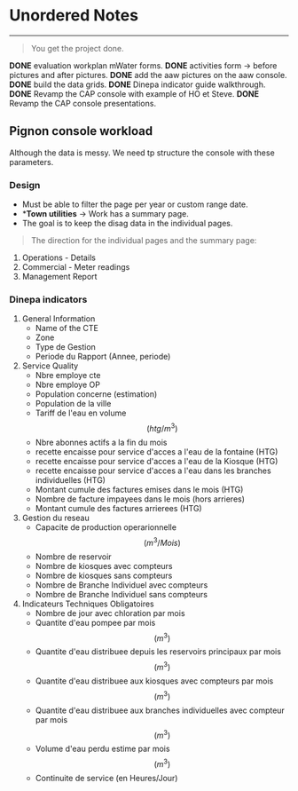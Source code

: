 # Unordered Notes

---

> You get the project done.

**DONE** evaluation workplan mWater forms.
**DONE** activities form -> before pictures and after pictures.
**DONE** add the aaw pictures on the aaw console.
**DONE** build the data grids.
**DONE** Dinepa indicator guide walkthrough.
**DONE** Revamp the CAP console with example of HO et Steve.
**DONE** Revamp the CAP console presentations.

## Pignon console  workload

Although the data is messy. We need tp structure the console with these parameters.

### Design

- Must be able to filter the page per year or custom range date.
- ***Town utilities** -> Work has a summary page.
- The goal is to keep the disag data in the individual pages.

> The direction  for the individual pages and the summary page:

1. Operations - Details
2. Commercial - Meter readings
3. Management Report

### Dinepa indicators

1. General Information
    - Name of the CTE
    - Zone
    - Type de Gestion
    - Periode du Rapport (Annee, periode)
2. Service Quality
    - Nbre employe cte
    - Nbre employe OP
    - Population concerne (estimation)
    - Population de la ville
    - Tariff de l'eau en volume $$(htg/m^{3})$$
    - Nbre abonnes actifs a la fin du mois
    - recette encaisse pour service d'acces a l'eau de la fontaine (HTG)
    - recette encaisse pour service d'acces a l'eau de la Kiosque (HTG)
    - recette encaisse pour service d'acces a l'eau dans les branches individuelles (HTG)
    - Montant cumule  des factures emises dans le mois (HTG)
    - Nombre de facture impayees dans le mois (hors arrieres)
    - Montant cumule des factures arrierees (HTG)
3. Gestion du reseau
    - Capacite de production operarionnelle $$(m^3/Mois)$$
    - Nombre de reservoir
    - Nombre de kiosques avec compteurs
    - Nombre de kiosques sans compteurs
    - Nombre de Branche Individuel avec compteurs
    - Nombre de Branche Individuel sans compteurs
4. Indicateurs Techniques Obligatoires
    - Nombre de jour avec chloration par mois
    - Quantite  d'eau pompee par mois $$(m^3)$$
    - Quantite d'eau distribuee depuis les reservoirs principaux par mois $$(m^3)$$
    - Quantite d'eau distribuee aux kiosques avec compteurs par mois $$(m^3)$$
    - Quantite d'eau distribuee aux branches individuelles avec compteur par mois $$(m^3)$$
    - Volume d'eau perdu estime par mois $$(m^3)$$
    - Continuite de service (en Heures/Jour)
